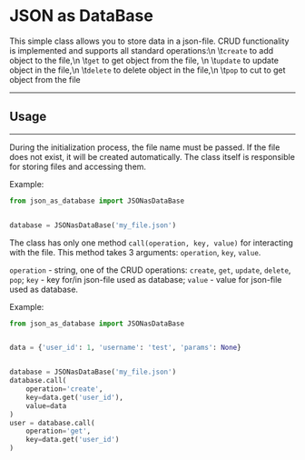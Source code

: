 # JSON as DataBase

This simple class allows you to store data in a json-file.
CRUD functionality is implemented and supports all standard operations:\n
    \t`create` to add object to the file,\n
    \t`get`    to get object from the file, \n
    \t`update` to update object in the file,\n
    \t`delete` to delete object in the file,\n
    \t`pop`    to cut to get object from the file
____

## Usage 
____

During the initialization process, the file name must be passed. 
If the file does not exist, it will be created automatically. 
The class itself is responsible for storing files and accessing them.

Example:
```Python
from json_as_database import JSONasDataBase


database = JSONasDataBase('my_file.json')
```

The class has only one method `call(operation, key, value)` for interacting with the file. 
This method takes 3 arguments: `operation`, `key`, `value`.

`operation` - string, one of the CRUD operations: `create`, `get`, `update`, `delete`, `pop`;
`key` - key for/in json-file used as database;
`value` - value for json-file used as database.

Example:
```Python
from json_as_database import JSONasDataBase


data = {'user_id': 1, 'username': 'test', 'params': None}


database = JSONasDataBase('my_file.json')
database.call(
    operation='create',
    key=data.get('user_id'),
    value=data
)
user = database.call(
    operation='get',
    key=data.get('user_id')
)
```